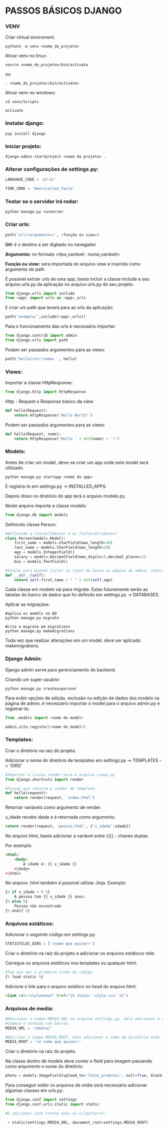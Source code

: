 PASSOS BÁSICOS DJANGO
==================================================

### VENV

Criar virtual enviroment:
    
```shell
python3 -m venv <nome_do_projeto>
```
    
Ativar venv no linux:
    
```shell
source <nome_do_projeto>/bin/activate
```

ou

```shell
. <nome_do_projeto>/bin/activate>
```
    
Ativar venv no windows:
    
```shell
cd venv/Scripts
```

```shell
activate
```
        
### Instalar django:

```shell
pip install django
```

### Iniciar projeto:

```shell
django-admin startproject <nome do projeto> .
```

### Alterar configurações de settings.py:

```python
LANGUAGE_CODE = 'pt-br'
```

```python
TIME_ZONE = 'America/Sao_Paulo'
```

### Testar se o servidor irá rodar:

```shell
python manage.py runserver
```

### Criar urls:
    
```python
path('url/<argumento>/', <função ou view>)
```

**Url:** é o destino a ser digitado no navegador

**Argumento:** no formato <tipo_variável : nome_variável>

**Função ou view:** sera importada do arquivo view e inserida como argumento de path

É possível extrair urls de uma app, basta incluir a classe include e seu arquivo urls.py da aplicação no arquivo urls.py do seu projeto:
    
```python
from django.urls import include
from <app> import urls as <app>_urls
```
        
E criar um path que levará para as urls da aplicação:
    
```python
path('exemplo/',include(<app>_urls))
```

Para o funcionamento das urls é necessário importar:

```python
from django.contrib import admin
from django.urls import path
```

Podem ser passados argumentos para as views:

```python
path('hello/<str:nome> ', hello)
```
    
### Views:

Importar a classe HttpResponse:

```python
from django.http import HttpResponse
```
    
Http - Request e Response básico da view:

```python
def hello(Request):
    return HttpResponse('Hello World!')
```

Podem ser passados argumentos para as views:

```python
def hello(Request, nome):
    return HttpResponse('Hello ' + str(nome) + '!')
```
            
### Models:

Antes de criar um model, deve-se criar um app onde este model será utilizado.

```shel
python manage.py startapp <nome do app>
```

E registra-lo em settings.py -> INSTALLED_APPS. 

Depois disso no diretório do app terá o arquivo models.py.

Neste arquivo importe a classe models:

```python
from django.db import models
```

Definindo classe Person:

```python
#definindo a classe(Tabela) e os fields(Atributos)
class Person(models.Model):
    first_name = models.CharField(max_length=30)
    last_name = models.CharField(max_length=30)
    age = models.IntegerField()
    salary = models.DecimalField(max_digits=5,decimal_places=2)
    bio = models.TextField()

#função para quando listar os itens do banco na página de admin, retornar o nome e idade
def __str__(self):
    return self.first_name + " " + str(self.age)
```

Cada classe em models vai para migrate.
Estas futuramente serão as tabelas do banco de dados que foi definido em settings.py -> DATABASES.

Aplicar as migrações:

```shell
#aplica os models no BD
python manage.py migrate
```

```shell
#cria o migrate em migrations
python manage.py makemigrations
```

Toda vez que realizar alterações em um model, deve ser aplicado makemigrations.
    
### Django Admin:
    
Django admin serve para gerenciamento do backend.

Criando um super usuário:

```shell
python manage.py createsuperuser
```

Para exibir opções de adição, exclusão ou edição de dados dos models na página de admin, é necessário importar o model para o arquivo admin.py e registrar-lo:

```python
from .models import <nome do model>

admin.site.register(<nome do model>)
```

### Templates:
    
Criar o  diretório na raiz do projeto.

Adicionar o nome do diretório de templates em settings.py -> TEMPLATES -> 'DIRS'

```python
#Importar a classe render para o arquivo views.py
from django.shortcuts import render

#Função que retorna o render do template 
def hello(request):
    return render(request, 'index.html')
```

Retornar variáveis como argumento de render:

v_idade recebe idade e é retornada como argumento.

```python
return render(request, 'pessoa.html', {'v_idade':idade})
```

No arquivo html, basta adicionar a variável entre  {{}} - chaves duplas.

Por exemplo:

```html
<html>
    <body>
        A idade é: {{ v_idade }}
    <\body>
<\html>
```

No arquivo .html também é possível utilizar Jinja. Exemplo:

```python
{% if v_idade > 0 %}
    A pessoa tem {{ v_idade }} anos.
{% else %}
    Pessoa não encontrada
{% endif %}
``` 
    
### Arquivos estáticos:

Adicionar o seguinte código em settings.py:

```python
STATICFILES_DIRS = ['<nome que quiser>']
```

Criar o diretório na raiz do projeto e adicionar os arquivos estáticos nele.

Carregue os arquivos estáticos nos templates ou qualquer html:

```python
#Tem que ser a primeira linha do código
{% load static %}
```

Adicione o link para o arquivo estático no head do arquivo html:

```html
<link rel="stylesheet" href="{% static 'style.css' %}">
```
        
### Arquivos de media:

```python
#Adicionar o campo MEDIA_URL no arquivo settings.py, nela adicionar a variável de media.
#Começa e termina com barras.
MEDIA_URL = '/media/'

#Adicinar o campo MEDIA_ROOT, nele adicionar o nome do diretório onde ficarão os arquivos de mídia.
MEDIA_ROOT = '<o nome que quiser>'
```
Criar o diretório na raiz do projeto.

Na classe dentro de models deve conter o field para imagem passando como arqumento o nome do diretório:

```python
photo = models.ImageField(upload_to='fotos_produtos', null=True, blank=True)
```

Para conseguir exibir os arquivos de mídia será necessário adicionar algumas classes em urls.py:

```python
from django.conf import settings
from django.conf.urls.static import static

#E adicionar este trecho após as urlpatterns:

 + static(settings.MEDIA_URL, document_root=settings.MEDIA_ROOT)
 ```

